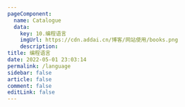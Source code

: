 ```yaml
---
pageComponent: 
  name: Catalogue
  data: 
    key: 10.编程语言
    imgUrl: https://cdn.addai.cn/博客/网站使用/books.png
    description: 
title: 编程语言
date: 2022-05-01 23:03:14
permalink: /language
sidebar: false
article: false
comment: false
editLink: false
---
```

